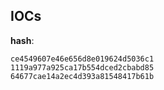 
## IOCs

__hash__:

```text
ce4549607e46e656d8e019624d5036c1
1119a977a925ca17b554dced2cbabd85
64677cae14a2ec4d393a81548417b61b
```